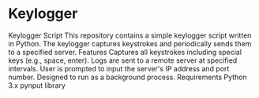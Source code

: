 # Keylogger
Keylogger Script This repository contains a simple keylogger script written in Python. The keylogger captures keystrokes and periodically sends them to a specified server.
Features
Captures all keystrokes including special keys (e.g., space, enter).
Logs are sent to a remote server at specified intervals.
User is prompted to input the server's IP address and port number.
Designed to run as a background process.
Requirements
Python 3.x
pynput library
